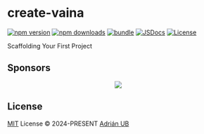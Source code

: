 # create-vaina

[![npm version][npm-version-src]][npm-version-href]
[![npm downloads][npm-downloads-src]][npm-downloads-href]
[![bundle][bundle-src]][bundle-href]
[![JSDocs][jsdocs-src]][jsdocs-href]
[![License][license-src]][license-href]

Scaffolding Your First Project

## Sponsors

<p align="center">
  <a href="https://cdn.jsdelivr.net/gh/adrian-ub/static/sponsors.svg">
    <img src='https://cdn.jsdelivr.net/gh/adrian-ub/static/sponsors.svg'/>
  </a>
</p>

## License

[MIT](./LICENSE) License © 2024-PRESENT [Adrián UB](https://github.com/adrian-ub)

<!-- Badges -->

[npm-version-src]: https://img.shields.io/npm/v/create-vaina?style=flat&colorA=080f12&colorB=1fa669
[npm-version-href]: https://npmjs.com/package/create-vaina
[npm-downloads-src]: https://img.shields.io/npm/dm/create-vaina?style=flat&colorA=080f12&colorB=1fa669
[npm-downloads-href]: https://npmjs.com/package/create-vaina
[bundle-src]: https://img.shields.io/bundlephobia/minzip/create-vaina?style=flat&colorA=080f12&colorB=1fa669&label=minzip
[bundle-href]: https://bundlephobia.com/result?p=create-vaina
[license-src]: https://img.shields.io/github/license/antfu/create-vaina.svg?style=flat&colorA=080f12&colorB=1fa669
[license-href]: https://github.com/antfu/create-vaina/blob/main/LICENSE
[jsdocs-src]: https://img.shields.io/badge/jsdocs-reference-080f12?style=flat&colorA=080f12&colorB=1fa669
[jsdocs-href]: https://www.jsdocs.io/package/create-vaina
